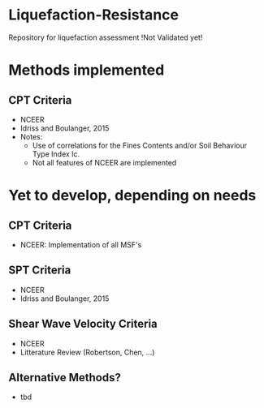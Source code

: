 # Liquefaction-Resistance
Repository for  liquefaction assessment
!Not Validated yet!

# Methods implemented
## CPT Criteria
- NCEER <br>
- Idriss and Boulanger, 2015
- Notes:
	- Use of correlations for the Fines Contents and/or Soil Behaviour Type Index Ic. <br>
	- Not all features of NCEER are implemented

# Yet to develop, depending on needs
## CPT Criteria 
- NCEER: Implementation of all MSF's 
## SPT Criteria
- NCEER<br/>
- Idriss and Boulanger, 2015
## Shear Wave Velocity Criteria
- NCEER<br/>
- Litterature Review (Robertson, Chen, ...)
## Alternative Methods?
- tbd
